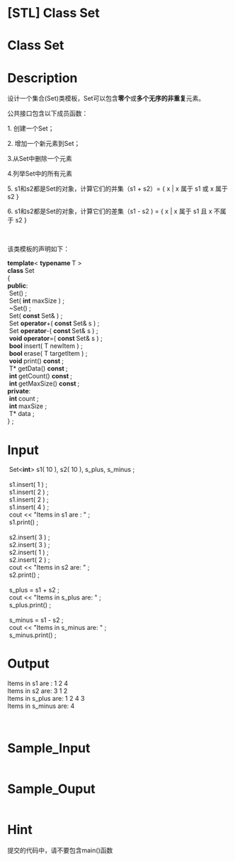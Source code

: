 # [STL] Class  Set

# Class  Set

# Description
<p>设计一个集合(Set)类模板，Set可以包含<strong>零个</strong>或<strong>多个无序的非重复</strong>元素。</p>
<p>公共接口包含以下成员函数：</p>
<p>1. 创建一个Set；</p>
<p>2. 增加一个新元素到Set；</p>
<p>3.从Set中删除一个元素</p>
<p>4.列举Set中的所有元素</p>
<p>5. s1和s2都是Set的对象，计算它们的并集（s1 + s2）= { x | x 属于 s1 或 x 属于 s2 }</p>
<p>6. s1和s2都是Set的对象，计算它们的差集（s1 - s2 ) = { x | x 属于&nbsp;s1 且 x 不属于 s2 }</p>
<p>&nbsp;</p>
<p>该类模板的声明如下：</p>
<p><strong>template</strong>&lt; <strong>typename </strong>T &gt;<br />
<strong>class </strong>Set<br />
{<br />
<strong>public</strong>:<br />
&nbsp;Set() ;<br />
&nbsp;Set( <strong>int </strong>maxSize ) ;<br />
&nbsp;~Set() ;<br />
&nbsp;Set( <strong>const </strong>Set&amp; ) ;<br />
&nbsp;Set <strong>operator</strong>+( <strong>const </strong>Set&amp; s ) ;<br />
&nbsp;Set <strong>operator</strong>-( <strong>const </strong>Set&amp; s ) ;<br />
&nbsp;<strong>void operator</strong>=( <strong>const </strong>Set&amp; s ) ;<br />
&nbsp;<strong>bool </strong>insert( T newItem ) ;<br />
&nbsp;<strong>bool </strong>erase( T targetItem ) ;<br />
&nbsp;<strong>void </strong>print() <strong>const </strong>;<br />
&nbsp;T* getData() <strong>const </strong>;<br />
&nbsp;<strong>int </strong>getCount() <strong>const </strong>;<br />
&nbsp;<strong>int </strong>getMaxSize() <strong>const </strong>;<br />
<strong>private</strong>:<br />
&nbsp;<strong>int </strong>count ;<br />
&nbsp;<strong>int </strong>maxSize ;<br />
&nbsp;T* data ;<br />
} ;</p>

# Input
<p>&nbsp;Set&lt;<strong>int</strong>&gt; s1( 10 ), s2( 10 ), s_plus, s_minus ;<br />
&nbsp;<br />
&nbsp;s1.insert( 1 ) ;<br />
&nbsp;s1.insert( 2 ) ;<br />
&nbsp;s1.insert( 2 ) ;<br />
&nbsp;s1.insert( 4 ) ;<br />
&nbsp;cout &lt;&lt; &quot;Items in s1 are : &quot; ;<br />
&nbsp;s1.print() ;<br />
&nbsp;<br />
&nbsp;s2.insert( 3 ) ;<br />
&nbsp;s2.insert( 3 ) ;<br />
&nbsp;s2.insert( 1 ) ;<br />
&nbsp;s2.insert( 2 ) ;<br />
&nbsp;cout &lt;&lt; &quot;Items in s2 are: &quot; ;<br />
&nbsp;s2.print() ;<br />
&nbsp;<br />
&nbsp;s_plus = s1 + s2 ;<br />
&nbsp;cout &lt;&lt; &quot;Items in s_plus are: &quot; ;<br />
&nbsp;s_plus.print() ;<br />
&nbsp;<br />
&nbsp;s_minus = s1 - s2 ;<br />
&nbsp;cout &lt;&lt; &quot;Items in s_minus are: &quot; ;<br />
&nbsp;s_minus.print() ;</p>

# Output
<p>Items in s1 are : 1 2 4 <br />
Items in s2 are: 3 1 2 <br />
Items in s_plus are: 1 2 4 3 <br />
Items in s_minus are: 4</p>
<p>&nbsp;</p>

# Sample_Input
```

```

# Sample_Ouput
```

```

# Hint
<p>提交的代码中，请不要包含main()函数</p>

